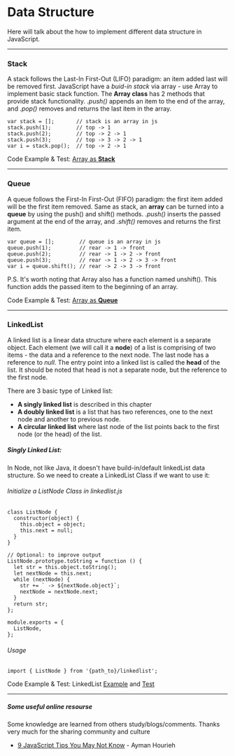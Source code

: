 # Data Structure

Here will talk about the how to implement different data structure in JavaScript.

--- 

### Stack
A stack follows the Last-In First-Out (LIFO) paradigm: an item added last will be removed first. JavaScript have a _buid-in stack_ via array - use Array to implement basic stack function. The __Array class__ has 2 methods that provide stack functionality. _.push()_ appends an item to the end of the array, and _.pop()_ removes and returns the last item in the array. 

```
var stack = [];       // stack is an array in js
stack.push(1);        // top -> 1
stack.push(2);        // top -> 2 -> 1
stack.push(3);        // top -> 3 -> 2 -> 1
var i = stack.pop();  // top -> 2 -> 1
```

Code Example & Test: [Array as __Stack__](https://github.com/LennyDuan/LeetCode/blob/master/node/test/util/buidin/array_test.js)

---

### Queue
A queue follows the First-In First-Out (FIFO) paradigm: the first item added will be the first item removed. Same as stack, an __array__ can be turned into a __queue__ by using the push() and shift() methods. _.push()_ inserts the passed argument at the end of the array, and _.shift()_ removes and returns the first item.

```
var queue = [];        // queue is an array in js
queue.push(1);         // rear -> 1 -> front
queue.push(2);         // rear -> 1 -> 2 -> front
queue.push(3);         // rear -> 1 -> 2 -> 3 -> front
var i = queue.shift(); // rear -> 2 -> 3 -> front
```

P.S. It's worth noting that Array also has a function named unshift(). This function adds the passed item to the beginning of an array. 

Code Example & Test: [Array as __Queue__](https://github.com/LennyDuan/LeetCode/blob/master/node/test/util/buidin/array_test.js)

---

### LinkedList
A linked list is a linear data structure where each element is a separate object. Each element (we will call it a __node__) of a list is comprising of two items - the data and a reference to the next node. The last node has a reference to _null_. The entry point into a linked list is called the __head__ of the list. It should be noted that head is not a separate node, but the reference to the first node.

There are 3 basic type of Linked list: 
* __A singly linked list__ is described in this chapter
* __A doubly linked list__ is a list that has two references, one to the next node and another to previous node.
* __A circular linked list__ where last node of the list points back to the first node (or the head) of the list.

##### Singly Linked List:
In Node, not like Java, it doesn't have build-in/default linkedList data structure. So we need to create a LinkedList Class if we want to use it:

###### Initialize a ListNode Class in linkedlist.js
```
class ListNode {
  constructor(object) {
    this.object = object;
    this.next = null;
  }
}

// Optional: to improve output
ListNode.prototype.toString = function () {
  let str = this.object.toString();
  let nextNode = this.next;
  while (nextNode) {
    str += ` -> ${nextNode.object}`;
    nextNode = nextNode.next;
  }
  return str;
};

module.exports = {
  ListNode,
};
```

###### Usage
```
import { ListNode } from '{path_to}/linkedlist';

```

Code Example & Test: LinkedList [Example](https://github.com/LennyDuan/LeetCode/blob/master/node/src/util/class/linkedlist.js) and [Test](https://github.com/LennyDuan/LeetCode/blob/master/node/test/util/class/linkedlist_test.js)

---
##### Some useful online resourse
Some knowledge are learned from others study/blogs/comments. Thanks very much for the sharing community and culture
* [9 JavaScript Tips You May Not Know](http://codetunnel.com/9-javascript-tips-you-may-not-know/) - Ayman Hourieh